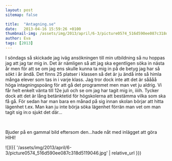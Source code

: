 ```yaml
---
layout: post
sitemap: false

title:  "Antagning.se"
date:   2013-04-16 15:59:26 +0100
thumbnail-img: /assets/img/2013/april/6-3/picture0574_516d590ee087c318d5119046.jpg
author: Eva
tags: [2013]
---
```


I söndags så skickade jag iväg ansökningen till min utbildning så nu hoppas jag att jag tar mig in. Det är nämligen så att jag ska egentligen söka in nästa år men för att se om jag ens skulle kunna ta mig in på de betyg jag har så sökt i år ändå. Det finns 25 platser i klassen så det är ju ändå inte så himla många elever som tas in i varje klass. Jag tror dock inte att det är såååå höga intagningspoäng för att gå det programmet men man vet ju aldrig. Vi får helt enkelt vänta till 12e juli och se om jag har tagit mig in, iiiih. Tycker dock att det är lång betänktetid för högskolerna att bestämma vilka som ska få gå. För sedan har man bara en månad på sig innan skolan börjar att hitta lägenhet t.ex. Man kan ju inte börja söka lägenhet förrän man vet om man tagit sig in:o sjukt det där...




 







Bjuder på en gammal bild eftersom den...hade nåt med inlägget att göra HIHI!

![]({{ '/assets/img/2013/april/6-3/picture0574_516d590ee087c318d5119046.jpg'  | relative_url }})

